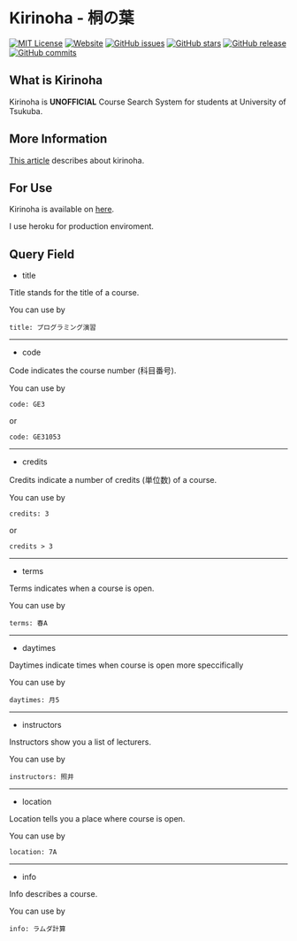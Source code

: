 # Kirinoha - 桐の葉

[![MIT License](http://img.shields.io/badge/license-MIT-blue.svg?style=flat)](LICENSE)
[![Website](https://img.shields.io/website-up-down-green-red/http/shields.io.svg?maxAge=2592000)](https://rubygems.org/gems/kirinoha)
[![GitHub issues](https://img.shields.io/github/issues/himkt/kirinoha.svg)](https://github.com/himkt/kirinoha/issues)
[![GitHub stars](https://img.shields.io/github/stars/himkt/kirinoha.svg)](https://github.com/himkt/kirinoha/stargazers) 
[![GitHub release](https://img.shields.io/github/release/qubyte/rubidium.svg?maxAge=2592000)](https://github.com/himkt/kirinoha) 
[![GitHub commits](https://img.shields.io/github/commits-since/SubtitleEdit/subtitleedit/3.4.7.svg?maxAge=2592000)](https://github.com/himkt/kirinoha)


## What is Kirinoha

Kirinoha is __UNOFFICIAL__ Course Search System for students at University of Tsukuba.

## More Information

[This article](http://himkt.hatenablog.com/entry/2016/04/07/135817) describes about kirinoha.

## For Use

Kirinoha is available on [here](https://kirinoha.herokuapp.com/).

I use heroku for production enviroment.

## Query Field

- title

Title stands for the title of a course.

You can use by

```
title: プログラミング演習
```

---

- code

Code indicates the course number (科目番号).

You can use by

```
code: GE3
```

or

```
code: GE31053
```

---

- credits

Credits indicate a number of credits (単位数) of a course.

You can use by

```
credits: 3
```

or

```
credits > 3
```

---

- terms

Terms indicates when a course is open.

You can use by

```
terms: 春A
```

---

- daytimes

Daytimes indicate times when course is open more speccifically

You can use by

```
daytimes: 月5
```

---

- instructors

Instructors show you a list of lecturers.

You can use by

```
instructors: 照井
```

---

- location

Location tells you a place where course is open.

You can use by

```
location: 7A
```

---

- info

Info describes a course.

You can use by

```
info: ラムダ計算
```
